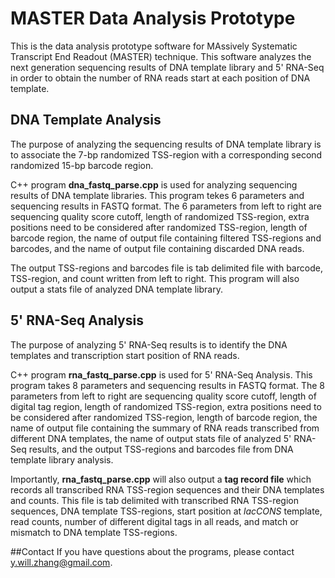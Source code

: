# MASTER Data Analysis Prototype
This is the data analysis prototype software for MAssively Systematic Transcript End Readout (MASTER) technique. This software analyzes the next generation sequencing results of DNA template library and 5' RNA-Seq in order to obtain the number of RNA reads start at each position of DNA template.

## DNA Template Analysis
The purpose of analyzing the sequencing results of DNA template library is to associate the 7-bp randomized TSS-region with a corresponding second randomized 15-bp barcode region.

C++ program __dna_fastq_parse.cpp__ is used for analyzing sequencing results of DNA template libraries. This program tekes 6 parameters and sequencing results in FASTQ format. The 6 parameters from left to right are sequencing quality score cutoff, length of randomized TSS-region, extra positions need to be considered after randomized TSS-region, length of barcode region, the name of output file containing filtered TSS-regions and barcodes, and the name of output file containing discarded DNA reads. 

The output TSS-regions and barcodes file is tab delimited file with barcode, TSS-region, and count written from left to right. This program will also output a stats file of analyzed DNA template library. 

## 5' RNA-Seq Analysis
The purpose of analyzing 5' RNA-Seq results is to identify the DNA templates and transcription start position of RNA reads.

C++ program __rna_fastq_parse.cpp__ is used for 5' RNA-Seq Analysis. This program takes 8 parameters and sequencing results in FASTQ format. The 8 parameters from left to right are sequencing quality score cutoff, length of digital tag region, length of randomized TSS-region, extra positions need to be considered after randomized TSS-region, length of barcode region, the name of output file containing the summary of RNA reads transcribed from different DNA templates, the name of output stats file of analyzed 5' RNA-Seq results, and the output TSS-regions and barcodes file from DNA template library analysis. 

Importantly, __rna_fastq_parse.cpp__ will also output a __tag record file__ which records all transcribed RNA TSS-region sequences and their DNA templates and counts. This file is tab delimited with transcribed RNA TSS-region sequences, DNA template TSS-regions, start position at _lacCONS_ template, read counts, number of different digital tags in all reads, and match or mismatch to DNA template TSS-regions.

##Contact
If you have questions about the programs, please contact y.will.zhang@gmail.com.
